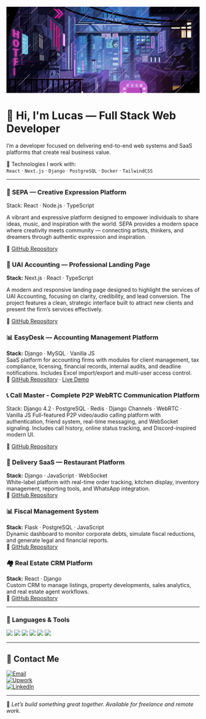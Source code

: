 ![GIF Pixelado](./assets/gif-pixelado.gif)

# 👋 Hi, I'm Lucas — Full Stack Web Developer

I’m a developer focused on delivering end-to-end web systems and SaaS platforms that create real business value.

🧰 Technologies I work with:  
`React` · `Next.js` · `Django` · `PostgreSQL` · `Docker` · `TailwindCSS`

---
### 🎨 SEPA — Creative Expression Platform

Stack: React · Node.js · TypeScript

A vibrant and expressive platform designed to empower individuals to share ideas, music, and inspiration with the world.
SEPA provides a modern space where creativity meets community — connecting artists, thinkers, and dreamers through authentic expression and inspiration.

🔗 [GitHub Repository](https://github.com/codewithsouza/Sepa-DEMO)

### 💼 UAI Accounting — Professional Landing Page

**Stack:** Next.js · React · TypeScript 

A modern and responsive landing page designed to highlight the services of UAI Accounting, focusing on clarity, credibility, and lead conversion.
The project features a clean, strategic interface built to attract new clients and present the firm’s services effectively.


🔗 [GitHub Repository](https://github.com/codewithsouza/Uai-Contabilidade-Demo)


### 📊 EasyDesk — Accounting Management Platform  
**Stack:** Django · MySQL · Vanilla JS  
SaaS platform for accounting firms with modules for client management, tax compliance, licensing, financial records, internal audits, and deadline notifications. Includes Excel import/export and multi-user access control.  
🔗 [GitHub Repository](https://github.com/codewithsouza/EasyDesk---Enterprise-Accounting-Management-System) · [Live Demo](https://easydesk.up.railway.app/accounts/login/)

### 📞 Call Master - Complete P2P WebRTC Communication Platform
Stack: Django 4.2 · PostgreSQL · Redis · Django Channels · WebRTC · Vanilla JS
Full-featured P2P video/audio calling platform with authentication, friend system, real-time messaging, and WebSocket signaling. Includes call history, online status tracking, and Discord-inspired modern UI.

🔗 [GitHub Repository](https://github.com/codewithsouza/DISCORDO-demo)

### 🍔 Delivery SaaS — Restaurant Platform  
**Stack:** Django · JavaScript · WebSocket  
White-label platform with real-time order tracking, kitchen display, inventory management, reporting tools, and WhatsApp integration.  
🔗 [GitHub Repository](https://github.com/codewithsouza/Delivery-SaaS-Platform-.git)


### 📊 Fiscal Management System  
**Stack:** Flask · PostgreSQL · JavaScript  
Dynamic dashboard to monitor corporate debts, simulate fiscal reductions, and generate legal and financial reports.  
🔗 [GitHub Repository](https://github.com/codewithsouza/Patrimonialis-Fiscal-Management-System)

### 🏘️ Real Estate CRM Platform  
**Stack:** React · Django  
Custom CRM to manage listings, property developments, sales analytics, and real estate agent workflows.  
🔗 [GitHub Repository](https://github.com/codewithsouza/Real-Estate-CRM-Platform-Key-Features.git)

---

### 💼 Languages & Tools

<p>
  <img src="https://cdn.jsdelivr.net/gh/devicons/devicon/icons/python/python-original.svg" width="40"/>
  <img src="https://cdn.jsdelivr.net/gh/devicons/devicon/icons/django/django-plain.svg" width="40"/>
  <img src="https://cdn.jsdelivr.net/gh/devicons/devicon/icons/flask/flask-original.svg" width="40"/>
  <img src="https://cdn.jsdelivr.net/gh/devicons/devicon/icons/javascript/javascript-original.svg" width="40"/>
  <img src="https://cdn.jsdelivr.net/gh/devicons/devicon/icons/react/react-original.svg" width="40"/>
  <img src="https://cdn.jsdelivr.net/gh/devicons/devicon/icons/docker/docker-original.svg" width="40"/>
</p>

---

## 🤝 Contact Me

[![Email](https://img.shields.io/badge/-Email-D14836?style=for-the-badge&logo=gmail&logoColor=white)](mailto:lds.antunesdev@gmail.com)  
[![Upwork](https://img.shields.io/badge/-Upwork-6fda44?style=for-the-badge&logo=upwork&logoColor=white)](https://www.upwork.com/freelancers/~01528998e13ceaa5aa)  
[![LinkedIn](https://img.shields.io/badge/-LinkedIn-0A66C2?style=for-the-badge&logo=linkedin&logoColor=white)](https://www.linkedin.com/in/lucas-souza-a869882aa/)

---

💬  *Let’s build something great together. Available for freelance and remote work.*

